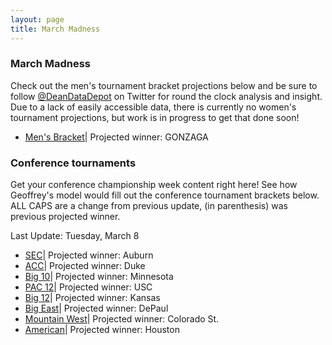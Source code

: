 ```yaml
---
layout: page
title: March Madness
---
```


### March Madness
Check out the men's tournament bracket projections below and be sure to follow [@DeanDataDepot](https://twitter.com/DeanDataDepot) on Twitter for round the clock analysis and insight. Due to a lack of easily accessible data, there is currently no women's tournament projections, but work is in progress to get that done soon!
- [Men's Bracket](https://deansdatadepot.github.io/2022/03/14/March-Madness-Bracket.html)| Projected winner: GONZAGA

### Conference tournaments
Get your conference championship week content right here! See how Geoffrey's model would fill out the conference tournament brackets below. ALL CAPS are a change from previous update, (in parenthesis) was previous projected winner.

Last Update: Tuesday, March 8
- [SEC](https://deansdatadepot.github.io/2022/03/02/SEC-Tournament-2022.html)| Projected winner: Auburn
- [ACC](https://deansdatadepot.github.io/2022/03/02/ACC-Tournament-2022.html)| Projected winner: Duke
- [Big 10](https://deansdatadepot.github.io/2022/03/02/BIG-10-Tournament-2022.html)| Projected winner: Minnesota
- [PAC 12](https://deansdatadepot.github.io/2022/03/02/PAC-12-Tournament-2022.html)| Projected winner: USC
- [Big 12](https://deansdatadepot.github.io/2022/03/02/Big-12-Tournament-2022.html)| Projected winner: Kansas
- [Big East](https://deansdatadepot.github.io/2022/03/02/Big-East-Tournament-2022.html)| Projected winner: DePaul
- [Mountain West](https://deansdatadepot.github.io/2022/03/02/MWC-Tournament-2022.html)| Projected winner: Colorado St. 
- [American](https://deansdatadepot.github.io/2022/03/02/AAC-Tournament-2022.html)| Projected winner: Houston